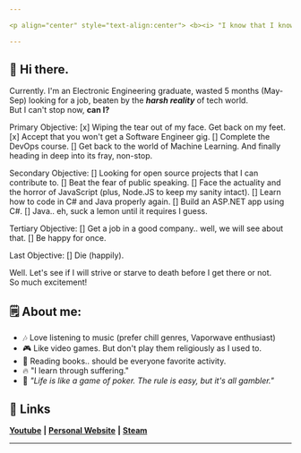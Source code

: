 ```yaml
---

<p align="center" style="text-align:center"> <b><i> "I know that I know nothing." </b></i></p>

---
```


## :wave: Hi there.
Currently. I'm an Electronic Engineering graduate, wasted 5 months (May-Sep) looking for a job, beaten by the <b><i>harsh reality</i></b> of tech world.<br>
But I can't stop now, <b>can I?</b>

Primary Objective:
[x] Wiping the tear out of my face. Get back on my feet.
[x] Accept that you won't get a Software Engineer gig.
[] Complete the DevOps course.
[] Get back to the world of Machine Learning. And finally heading in deep into its fray, non-stop.

Secondary Objective: 
[] Looking for open source projects that I can contribute to.
[] Beat the fear of public speaking.
[] Face the actuality and the horror of JavaScript (plus, Node.JS to keep my sanity intact).
[] Learn how to code in C# and Java properly again.
    [] Build an ASP.NET app using C#.
    [] Java.. eh, suck a lemon until it requires I guess.

Tertiary Objective:
[] Get a job in a good company.. well, we will see about that.
[] Be happy for once.

Last Objective:
[] Die (happily).

Well. Let's see if I will strive or starve to death before I get there or not.<br>
So much excitement!
## :spiral_notepad: About me:
- :notes: Love listening to music (prefer chill genres, Vaporwave enthusiast) 
- :video_game: Like video games. But don't play them religiously as I used to.
- :open_book: Reading books.. should be everyone favorite activity.
- :fire: "I learn through suffering."
- :smoking: <i> "Life is like a game of poker. The rule is easy, but it's all gambler." </i>

## :link: Links
[**Youtube**](https://www.youtube.com/user/mapmaker42) **|** [**Personal Website**](https://faultytwo.wixsite.com/home) **|** [**Steam**](https://steamcommunity.com/id/faultytwo/)

---
